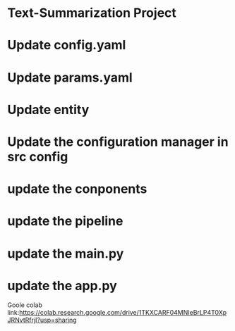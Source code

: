 # Text-Summarization Project
# Update config.yaml
# Update params.yaml
# Update entity
# Update the configuration manager in src config
# update the conponents
# update the pipeline
# update the main.py
# update the app.py
Goole colab link:https://colab.research.google.com/drive/1TKXCARF04MNIeBrLP4T0XpJRNvtRfrjI?usp=sharing
